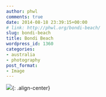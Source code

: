 ```yaml
---
author: phwl
comments: true
date: 2014-08-18 23:39:15+00:00
# link: http://phwl.org/bondi-beach/
slug: bondi-beach
title: Bondi Beach
wordpress_id: 1360
categories:
- australia
- photography
post_format:
- Image
---
```


![](/assets/images/2014/08/bondibeach-1024x452.jpg){: .align-center}
